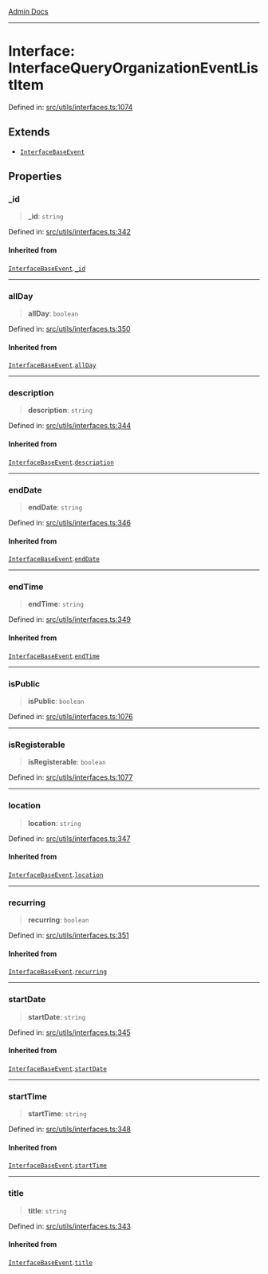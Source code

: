 [Admin Docs](/)

***

# Interface: InterfaceQueryOrganizationEventListItem

Defined in: [src/utils/interfaces.ts:1074](https://github.com/PalisadoesFoundation/talawa-admin/blob/main/src/utils/interfaces.ts#L1074)

## Extends

- [`InterfaceBaseEvent`](InterfaceBaseEvent.md)

## Properties

### \_id

> **\_id**: `string`

Defined in: [src/utils/interfaces.ts:342](https://github.com/PalisadoesFoundation/talawa-admin/blob/main/src/utils/interfaces.ts#L342)

#### Inherited from

[`InterfaceBaseEvent`](InterfaceBaseEvent.md).[`_id`](InterfaceBaseEvent.md#_id)

***

### allDay

> **allDay**: `boolean`

Defined in: [src/utils/interfaces.ts:350](https://github.com/PalisadoesFoundation/talawa-admin/blob/main/src/utils/interfaces.ts#L350)

#### Inherited from

[`InterfaceBaseEvent`](InterfaceBaseEvent.md).[`allDay`](InterfaceBaseEvent.md#allday)

***

### description

> **description**: `string`

Defined in: [src/utils/interfaces.ts:344](https://github.com/PalisadoesFoundation/talawa-admin/blob/main/src/utils/interfaces.ts#L344)

#### Inherited from

[`InterfaceBaseEvent`](InterfaceBaseEvent.md).[`description`](InterfaceBaseEvent.md#description)

***

### endDate

> **endDate**: `string`

Defined in: [src/utils/interfaces.ts:346](https://github.com/PalisadoesFoundation/talawa-admin/blob/main/src/utils/interfaces.ts#L346)

#### Inherited from

[`InterfaceBaseEvent`](InterfaceBaseEvent.md).[`endDate`](InterfaceBaseEvent.md#enddate)

***

### endTime

> **endTime**: `string`

Defined in: [src/utils/interfaces.ts:349](https://github.com/PalisadoesFoundation/talawa-admin/blob/main/src/utils/interfaces.ts#L349)

#### Inherited from

[`InterfaceBaseEvent`](InterfaceBaseEvent.md).[`endTime`](InterfaceBaseEvent.md#endtime)

***

### isPublic

> **isPublic**: `boolean`

Defined in: [src/utils/interfaces.ts:1076](https://github.com/PalisadoesFoundation/talawa-admin/blob/main/src/utils/interfaces.ts#L1076)

***

### isRegisterable

> **isRegisterable**: `boolean`

Defined in: [src/utils/interfaces.ts:1077](https://github.com/PalisadoesFoundation/talawa-admin/blob/main/src/utils/interfaces.ts#L1077)

***

### location

> **location**: `string`

Defined in: [src/utils/interfaces.ts:347](https://github.com/PalisadoesFoundation/talawa-admin/blob/main/src/utils/interfaces.ts#L347)

#### Inherited from

[`InterfaceBaseEvent`](InterfaceBaseEvent.md).[`location`](InterfaceBaseEvent.md#location)

***

### recurring

> **recurring**: `boolean`

Defined in: [src/utils/interfaces.ts:351](https://github.com/PalisadoesFoundation/talawa-admin/blob/main/src/utils/interfaces.ts#L351)

#### Inherited from

[`InterfaceBaseEvent`](InterfaceBaseEvent.md).[`recurring`](InterfaceBaseEvent.md#recurring)

***

### startDate

> **startDate**: `string`

Defined in: [src/utils/interfaces.ts:345](https://github.com/PalisadoesFoundation/talawa-admin/blob/main/src/utils/interfaces.ts#L345)

#### Inherited from

[`InterfaceBaseEvent`](InterfaceBaseEvent.md).[`startDate`](InterfaceBaseEvent.md#startdate)

***

### startTime

> **startTime**: `string`

Defined in: [src/utils/interfaces.ts:348](https://github.com/PalisadoesFoundation/talawa-admin/blob/main/src/utils/interfaces.ts#L348)

#### Inherited from

[`InterfaceBaseEvent`](InterfaceBaseEvent.md).[`startTime`](InterfaceBaseEvent.md#starttime)

***

### title

> **title**: `string`

Defined in: [src/utils/interfaces.ts:343](https://github.com/PalisadoesFoundation/talawa-admin/blob/main/src/utils/interfaces.ts#L343)

#### Inherited from

[`InterfaceBaseEvent`](InterfaceBaseEvent.md).[`title`](InterfaceBaseEvent.md#title)

